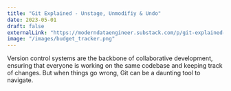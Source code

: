 ```yaml
---
title: "Git Explained - Unstage, Unmodifiy & Undo"
date: 2023-05-01
draft: false
externalLink: "https://moderndataengineer.substack.com/p/git-explained-unstage-unmodifiy-and"
image: "/images/budget_tracker.png"
---
```



Version control systems are the backbone of collaborative development, ensuring that everyone is working on the same codebase and keeping track of changes. But when things go wrong, Git can be a daunting tool to navigate.
